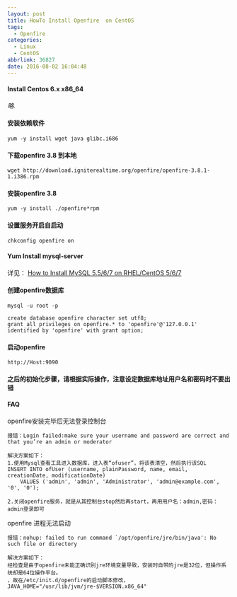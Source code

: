 ```yaml
---
layout: post
title: HowTo Install Openfire  on CentOS
tags: 
  - Openfire
categories: 
  - Linux
  - CentOS
abbrlink: 36827
date: 2016-08-02 16:04:48
---
```


#### Install Centos 6.x x86_64
  *略.*

#### 安装依赖软件
```
yum -y install wget java glibc.i686
```

#### 下载openfire 3.8 到本地
```
wget http://download.igniterealtime.org/openfire/openfire-3.8.1-1.i386.rpm
```

#### 安装openfire 3.8
```
yum -y install ./openfire*rpm
```
#### 设置服务开启自启动
```
chkconfig openfire on

```
#### Yum Install mysql-server
详见： [How to Install MySQL 5.5/6/7 on RHEL/CentOS 5/6/7](http://blog.ultraera.org/how-to-install-mysql-5-6-on-centos/)

#### 创建openfire数据库
```
mysql -u root -p

create database openfire character set utf8;
grant all privileges on openfire.* to 'openfire'@'127.0.0.1' identified by 'openfire' with grant option;
```
#### 启动openfire
```
http://Host:9090
```

#### 之后的初始化步骤，请根据实际操作，注意设定数据库地址用户名和密码时不要出错

#### FAQ
openfire安装完毕后无法登录控制台
```
报错：Login failed:make sure your username and password are correct and that you’re an admin or moderator

解决方案如下：
1.使用Mysql查看工具进入数据库，进入表“ofuser”，将该表清空，然后执行该SQL
INSERT INTO ofUser (username, plainPassword, name, email, creationDate, modificationDate)
    VALUES ('admin', 'admin', 'Administrator', 'admin@example.com', '0', '0');

2.关闭openfire服务，就是从其控制台stop然后再start，再用用户名：admin,密码：admin登录即可
```

openfire 进程无法启动
```
报错：nohup: failed to run command `/opt/openfire/jre/bin/java': No such file or directory

解决方案如下：
经检查是由于openfire未能正确识别jre环境变量导致，安装时自带的jre是32位，但操作系统却是64位操作平台。
，故在/etc/init.d/openfire的启动脚本修改，
JAVA_HOME="/usr/lib/jvm/jre-$VERSION.x86_64"
```
